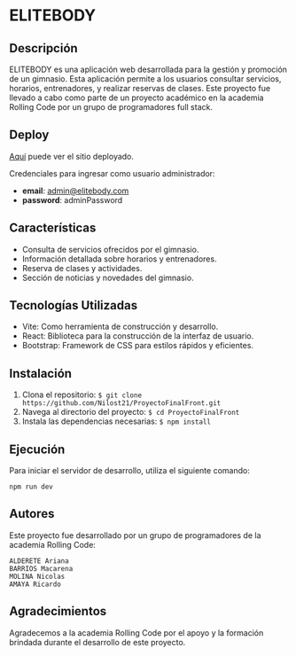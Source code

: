 # ELITEBODY

## Descripción

ELITEBODY es una aplicación web desarrollada para la gestión y promoción de un gimnasio. Esta aplicación permite a los usuarios consultar servicios, horarios, entrenadores, y realizar reservas de clases. Este proyecto fue llevado a cabo como parte de un proyecto académico en la academia Rolling Code por un grupo de programadores full stack.

## Deploy

[Aquí](https://elitebodycode.netlify.app/) puede ver el sitio deployado.

Credenciales para ingresar como usuario administrador:
- **email**: admin@elitebody.com
- **password**: adminPassword

## Características

- Consulta de servicios ofrecidos por el gimnasio.
- Información detallada sobre horarios y entrenadores.
- Reserva de clases y actividades.
- Sección de noticias y novedades del gimnasio.

## Tecnologías Utilizadas

- Vite: Como herramienta de construcción y desarrollo.
- React: Biblioteca para la construcción de la interfaz de usuario.
- Bootstrap: Framework de CSS para estilos rápidos y eficientes.

## Instalación

1. Clona el repositorio:
`$ git clone https://github.com/Nilost21/ProyectoFinalFront.git`
2. Navega al directorio del proyecto:
`$ cd ProyectoFinalFront`
3. Instala las dependencias necesarias:
`$ npm install`

## Ejecución

Para iniciar el servidor de desarrollo, utiliza el siguiente comando:

`npm run dev`

## Autores

Este proyecto fue desarrollado por un grupo de programadores de la academia Rolling Code:

    ALDERETE Ariana
    BARRIOS Macarena
    MOLINA Nicolas
    AMAYA Ricardo

## Agradecimientos

Agradecemos a la academia Rolling Code por el apoyo y la formación brindada durante el desarrollo de este proyecto.
